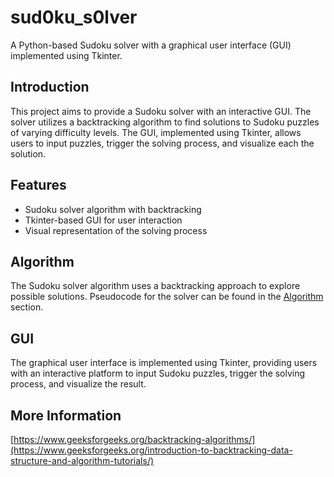 # sud0ku_s0lver

A Python-based Sudoku solver with a graphical user interface (GUI) implemented using Tkinter.

## Introduction

This project aims to provide a Sudoku solver with an interactive GUI. The solver utilizes a backtracking algorithm to find solutions to Sudoku puzzles of varying difficulty levels. The GUI, implemented using Tkinter, allows users to input puzzles, trigger the solving process, and visualize each the solution.

## Features

- Sudoku solver algorithm with backtracking
- Tkinter-based GUI for user interaction
- Visual representation of the solving process

## Algorithm

The Sudoku solver algorithm uses a backtracking approach to explore possible solutions. Pseudocode for the solver can be found in the [Algorithm](#algorithm) section.

## GUI

The graphical user interface is implemented using Tkinter, providing users with an interactive platform to input Sudoku puzzles, trigger the solving process, and visualize the result.


## More Information
[https://www.geeksforgeeks.org/backtracking-algorithms/](https://www.geeksforgeeks.org/introduction-to-backtracking-data-structure-and-algorithm-tutorials/)








